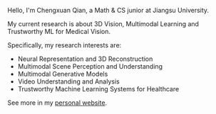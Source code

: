 Hello, I'm Chengxuan Qian, a Math & CS junior at Jiangsu University.

My current research is about 3D Vision, Multimodal Learning and Trustworthy ML for Medical Vision.

Specifically, my research interests are:
- Neural Representation and 3D Reconstruction
- Multimodal Scene Perception and Understanding
- Multimodal Generative Models
- Video Understanding and Analysis
- Trustworthy Machine Learning Systems for Healthcare

See more in my [personal website](https://qiancx.com/).
